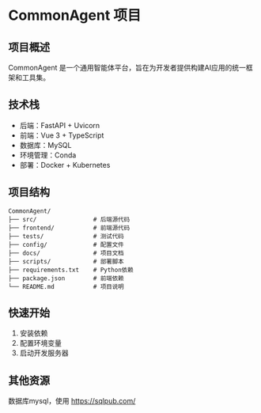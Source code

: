# CommonAgent 项目

## 项目概述
CommonAgent 是一个通用智能体平台，旨在为开发者提供构建AI应用的统一框架和工具集。

## 技术栈
- 后端：FastAPI + Uvicorn
- 前端：Vue 3 + TypeScript
- 数据库：MySQL
- 环境管理：Conda
- 部署：Docker + Kubernetes

## 项目结构
```
CommonAgent/
├── src/                # 后端源代码
├── frontend/           # 前端源代码
├── tests/              # 测试代码
├── config/             # 配置文件
├── docs/               # 项目文档
├── scripts/            # 部署脚本
├── requirements.txt    # Python依赖
├── package.json        # 前端依赖
└── README.md           # 项目说明
```

## 快速开始
1. 安装依赖
2. 配置环境变量
3. 启动开发服务器

## 其他资源
数据库mysql，使用 https://sqlpub.com/
